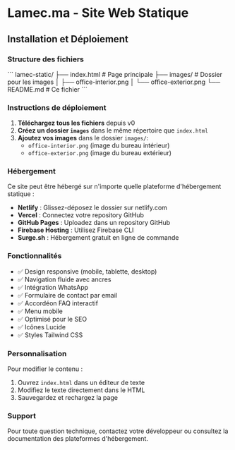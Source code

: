 # Lamec.ma - Site Web Statique

## Installation et Déploiement

### Structure des fichiers
\`\`\`
lamec-static/
├── index.html          # Page principale
├── images/            # Dossier pour les images
│   ├── office-interior.png
│   └── office-exterior.png
└── README.md          # Ce fichier
\`\`\`

### Instructions de déploiement

1. **Téléchargez tous les fichiers** depuis v0
2. **Créez un dossier `images`** dans le même répertoire que `index.html`
3. **Ajoutez vos images** dans le dossier `images/`:
   - `office-interior.png` (image du bureau intérieur)
   - `office-exterior.png` (image du bureau extérieur)

### Hébergement

Ce site peut être hébergé sur n'importe quelle plateforme d'hébergement statique :

- **Netlify** : Glissez-déposez le dossier sur netlify.com
- **Vercel** : Connectez votre repository GitHub
- **GitHub Pages** : Uploadez dans un repository GitHub
- **Firebase Hosting** : Utilisez Firebase CLI
- **Surge.sh** : Hébergement gratuit en ligne de commande

### Fonctionnalités

- ✅ Design responsive (mobile, tablette, desktop)
- ✅ Navigation fluide avec ancres
- ✅ Intégration WhatsApp
- ✅ Formulaire de contact par email
- ✅ Accordéon FAQ interactif
- ✅ Menu mobile
- ✅ Optimisé pour le SEO
- ✅ Icônes Lucide
- ✅ Styles Tailwind CSS

### Personnalisation

Pour modifier le contenu :
1. Ouvrez `index.html` dans un éditeur de texte
2. Modifiez le texte directement dans le HTML
3. Sauvegardez et rechargez la page

### Support

Pour toute question technique, contactez votre développeur ou consultez la documentation des plateformes d'hébergement.
